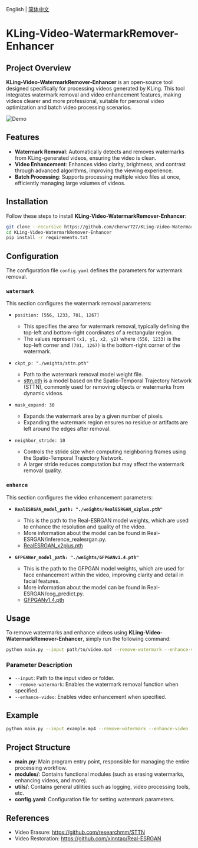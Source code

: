 English | [简体中文](README_CN.md)

# KLing-Video-WatermarkRemover-Enhancer

## Project Overview

**KLing-Video-WatermarkRemover-Enhancer** is an open-source tool designed specifically for processing videos generated by KLing. This tool integrates watermark removal and video enhancement features, making videos clearer and more professional, suitable for personal video optimization and batch video processing scenarios.

![Demo](demo.webp)

## Features

- **Watermark Removal**: Automatically detects and removes watermarks from KLing-generated videos, ensuring the video is clean.
- **Video Enhancement**: Enhances video clarity, brightness, and contrast through advanced algorithms, improving the viewing experience.
- **Batch Processing**: Supports processing multiple video files at once, efficiently managing large volumes of videos.

## Installation

Follow these steps to install **KLing-Video-WatermarkRemover-Enhancer**:

```bash
git clone --recursive https://github.com/chenwr727/KLing-Video-WatermarkRemover-Enhancer.git
cd KLing-Video-WatermarkRemover-Enhancer
pip install -r requirements.txt
```

## Configuration

The configuration file `config.yaml` defines the parameters for watermark removal.

### `watermark`
This section configures the watermark removal parameters:

- `position: [556, 1233, 701, 1267]`
  - This specifies the area for watermark removal, typically defining the top-left and bottom-right coordinates of a rectangular region.
  - The values represent `(x1, y1, x2, y2)` where `(556, 1233)` is the top-left corner and `(701, 1267)` is the bottom-right corner of the watermark.

- `ckpt_p: "./weights/sttn.pth"`
  - Path to the watermark removal model weight file.
  - [sttn.pth](https://drive.google.com/file/d/1ZAMV8547wmZylKRt5qR_tC5VlosXD4Wv/view?usp=sharing) is a model based on the Spatio-Temporal Trajectory Network (STTN), commonly used for removing objects or watermarks from dynamic videos.

- `mask_expand: 30`
  - Expands the watermark area by a given number of pixels.
  - Expanding the watermark region ensures no residue or artifacts are left around the edges after removal.

- `neighbor_stride: 10`
  - Controls the stride size when computing neighboring frames using the Spatio-Temporal Trajectory Network.
  - A larger stride reduces computation but may affect the watermark removal quality.

### `enhance`

This section configures the video enhancement parameters:

- **`RealESRGAN_model_path: "./weights/RealESRGAN_x2plus.pth"`**
  - This is the path to the Real-ESRGAN model weights, which are used to enhance the resolution and quality of the video.
  - More information about the model can be found in Real-ESRGAN/inference_realesrgan.py.
  - [RealESRGAN_x2plus.pth](https://github.com/xinntao/Real-ESRGAN/releases/download/v0.2.1/RealESRGAN_x2plus.pth)

- **`GFPGANer_model_path: "./weights/GFPGANv1.4.pth"`**
  - This is the path to the GFPGAN model weights, which are used for face enhancement within the video, improving clarity and detail in facial features.
  - More information about the model can be found in Real-ESRGAN/cog_predict.py.
  - [GFPGANv1.4.pth](https://github.com/TencentARC/GFPGAN/releases/download/v1.3.0/GFPGANv1.4.pth)

## Usage

To remove watermarks and enhance videos using **KLing-Video-WatermarkRemover-Enhancer**, simply run the following command:

```bash
python main.py --input path/to/video.mp4 --remove-watermark --enhance-video
```

### Parameter Description

- `--input`: Path to the input video or folder.
- `--remove-watermark`: Enables the watermark removal function when specified.
- `--enhance-video`: Enables video enhancement when specified.

## Example

```bash
python main.py --input example.mp4 --remove-watermark --enhance-video
```

## Project Structure

- **main.py**: Main program entry point, responsible for managing the entire processing workflow.
- **modules/**: Contains functional modules (such as erasing watermarks, enhancing videos, and more).
- **utils/**: Contains general utilities such as logging, video processing tools, etc.
- **config.yaml**: Configuration file for setting watermark parameters.

## References

- Video Erasure: https://github.com/researchmm/STTN
- Video Restoration: https://github.com/xinntao/Real-ESRGAN